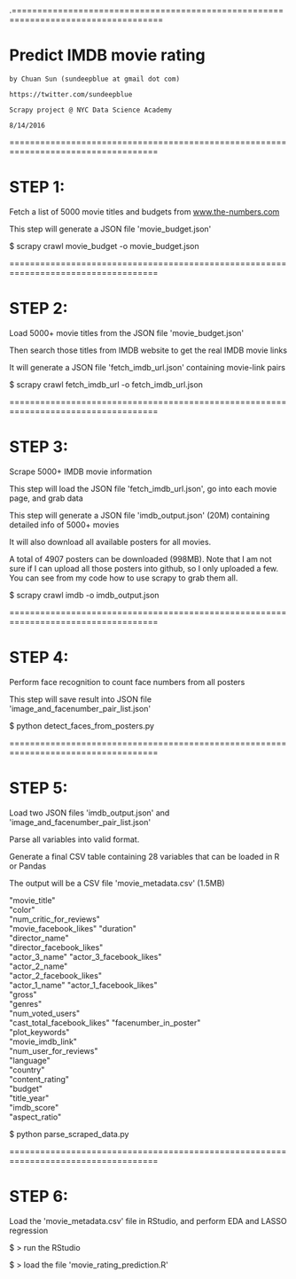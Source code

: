 .===================================================================================
# Predict IMDB movie rating

    by Chuan Sun (sundeepblue at gmail dot com)
    
    https://twitter.com/sundeepblue
    
    Scrapy project @ NYC Data Science Academy
    
    8/14/2016


===================================================================================
# STEP 1: 

Fetch a list of 5000 movie titles and budgets from www.the-numbers.com

This step will generate a JSON file 'movie_budget.json'

$ scrapy crawl movie_budget -o movie_budget.json


===================================================================================
# STEP 2: 

Load 5000+ movie titles from the JSON file 'movie_budget.json'

Then search those titles from IMDB website to get the real IMDB movie links

It will generate a JSON file 'fetch_imdb_url.json' containing movie-link pairs

$ scrapy crawl fetch_imdb_url -o fetch_imdb_url.json


===================================================================================
# STEP 3: 

Scrape 5000+ IMDB movie information

This step will load the JSON file 'fetch_imdb_url.json', go into each movie page, and grab data

This step will generate a JSON file 'imdb_output.json' (20M) containing detailed info of 5000+ movies

It will also download all available posters for all movies.

A total of 4907 posters can be downloaded (998MB). Note that I am not sure if I can upload all those posters into github,
so I only uploaded a few. You can see from my code how to use scrapy to grab them all. 

$ scrapy crawl imdb -o imdb_output.json


===================================================================================
# STEP 4: 

Perform face recognition to count face numbers from all posters

This step will save result into JSON file 'image_and_facenumber_pair_list.json'

$ python detect_faces_from_posters.py

===================================================================================
# STEP 5: 

Load two JSON files 'imdb_output.json' and 'image_and_facenumber_pair_list.json'

Parse all variables into valid format.

Generate a final CSV table containing 28 variables that can be loaded in R or Pandas

The output will be a CSV file 'movie_metadata.csv' (1.5MB)

"movie_title"   
"color"                     
"num_critic_for_reviews"   
"movie_facebook_likes" 
"duration"                  
"director_name"  
"director_facebook_likes"  
"actor_3_name" 
"actor_3_facebook_likes"    
"actor_2_name"           
"actor_2_facebook_likes"   
"actor_1_name" 
"actor_1_facebook_likes"    
"gross"                     
"genres"                   
"num_voted_users"           
"cast_total_facebook_likes" 
"facenumber_in_poster"      
"plot_keywords"             
"movie_imdb_link"           
"num_user_for_reviews"      
"language"                 
"country"                   
"content_rating"            
"budget"                    
"title_year"                   
"imdb_score"                
"aspect_ratio"              

$ python parse_scraped_data.py


===================================================================================
# STEP 6:

Load the 'movie_metadata.csv' file in RStudio, and perform EDA and LASSO regression

$ > run the RStudio

$ > load the file 'movie_rating_prediction.R'
